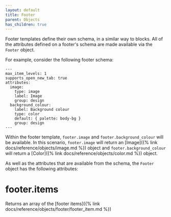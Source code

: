 ```yaml
---
layout: default
title: Footer
parent: Objects
has_children: true
---
```


Footer templates define their own schema, in a similar way to blocks. All of the attributes defined on a footer's schema are made available via the `Footer` object.

For example, consider the following footer schema:

```
---
max_item_levels: 1
supports_open_new_tab: true
attributes:
  image:
    type: image
    label: Image
    group: design
  background_colour:
    label: Background colour
    type: color
    default: { palette: body-bg }
    group: design
---
```

Within the footer template, `footer.image` and `footer.background_colour` will be available. In this scenario, `footer.image` will return an [Image]({% link docs/reference/objects/image.md %}) object and `footer.background_colour` will return a [Color]({% link docs/reference/objects/color.md %}) object.

As well as the attributes that are available from the schema, the `Footer` object has the following attributes:

# footer.items

Returns an array of the [footer items]({% link docs/reference/objects/footer/footer_item.md %})
